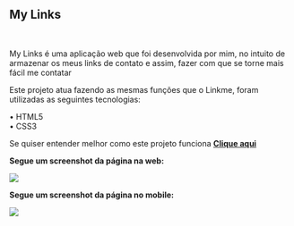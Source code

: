 <h2> My Links </h2>
<br>
<p>My Links é uma aplicação web que foi desenvolvida por mim, no intuito de armazenar os meus links de contato e assim, fazer com que se torne mais fácil me contatar</p>
<p>Este projeto atua fazendo as mesmas funções que o Linkme, foram utilizadas as seguintes tecnologias: </p>
<p>• HTML5 <br>• CSS3 </p>
 <p>Se quiser entender melhor como este projeto funciona <strong><a href="https://mylink-nine.vercel.app/">Clique aqui</a> </strong></p>
 <p><strong>Segue um screenshot da página na web:</strong> </p>
 <img src="https://user-images.githubusercontent.com/66326378/126229294-46f38e72-7449-4ed7-ae26-c9a623d4959a.jpg"/>
 <p><strong>Segue um screenshot da página no mobile:</strong> </p>
<img src= "https://user-images.githubusercontent.com/66326378/126229296-8d9d6557-8505-4bcd-9cef-43f54cf0a439.jpg"/>




